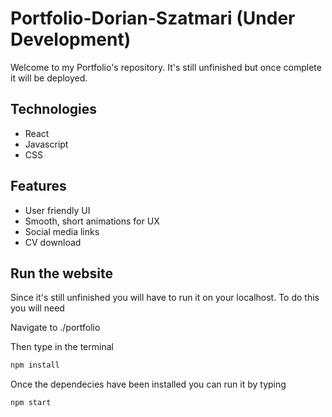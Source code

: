# Portfolio-Dorian-Szatmari (Under Development)
Welcome to my Portfolio's repository. It's still unfinished but once complete it will be deployed.

## Technologies
- React
- Javascript
- CSS

## Features
- User friendly UI
- Smooth, short animations for UX
- Social media links
- CV download

## Run the website
Since it's still unfinished you will have to run it on your localhost.
To do this you will need 

Navigate to ./portfolio

Then type in the terminal
```sh
npm install
```

Once the dependecies have been installed you can run it by typing
```sh
npm start
```
